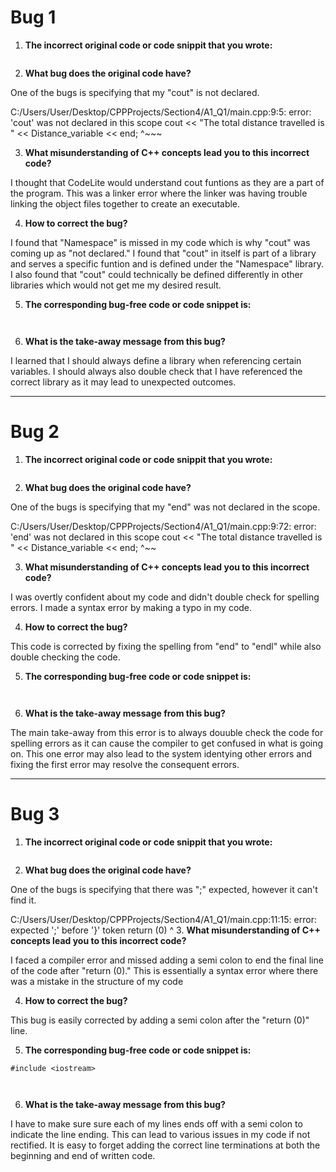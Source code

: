 # Bug 1

1. **The incorrect original code or code snippit that you wrote:**

``` cpp

```

2. **What bug does the original code have?**

One of the bugs is specifying that my "cout" is not declared.

C:/Users/User/Desktop/CPPProjects/Section4/A1_Q1/main.cpp:9:5: error: 'cout' was not declared in this scope
     cout << "The total distance travelled is " << Distance_variable << end;
     ^~~~

3. **What misunderstanding of C++ concepts lead you to this incorrect code?**

I thought that CodeLite would understand cout funtions as they are a part of the program. This was a linker error where the linker was having trouble linking the object files together to create an executable.

4. **How to correct the bug?**

I found that "Namespace" is missed in my code which is why "cout" was coming up as "not declared." I found that "cout" in itself is part of a library and serves a specific funtion and is defined under the "Namespace" library. I also found that "cout" could technically be defined differently in other libraries which would not get me my desired result.

5. **The corresponding bug-free code or code snippet is:**

```


```

6. **What is the take-away message from this bug?**

I learned that I should always define a library when referencing certain variables. I should always also double check that I have referenced the correct library as it may lead to unexpected outcomes.

---

# Bug 2

1. **The incorrect original code or code snippit that you wrote:**

```

```

2. **What bug does the original code have?**

One of the bugs is specifying that my "end" was not declared in the scope.

C:/Users/User/Desktop/CPPProjects/Section4/A1_Q1/main.cpp:9:72: error: 'end' was not declared in this scope
     cout << "The total distance travelled is " << Distance_variable << end;
                                                                        ^~~

3. **What misunderstanding of C++ concepts lead you to this incorrect code?**

I was overtly confident about my code and didn't double check for spelling errors. I made a syntax error by making a typo in my code. 

4. **How to correct the bug?**

This code is corrected by fixing the spelling from "end" to "endl" while also double checking the code. 

5. **The corresponding bug-free code or code snippet is:**

```


```

6. **What is the take-away message from this bug?**

The main take-away from this error is to always douuble check the code for spelling errors as it can cause the compiler to get confused in what is going on. This one error may also lead to the system identying other errors and fixing the first error may resolve the consequent errors.

---

# Bug 3

1. **The incorrect original code or code snippit that you wrote:**

```

```

2. **What bug does the original code have?**

One of the bugs is specifying that there was ";" expected, however it can't find it.

  C:/Users/User/Desktop/CPPProjects/Section4/A1_Q1/main.cpp:11:15: error: expected ';' before '}' token
     return (0)
               ^
3. **What misunderstanding of C++ concepts lead you to this incorrect code?**

I faced a compiler error and missed adding a semi colon to end the final line of the code after "return (0)." This is essentially a syntax error where there was a mistake in the structure of my code

4. **How to correct the bug?**

This bug is easily corrected by adding a semi colon after the "return (0)" line.

5. **The corresponding bug-free code or code snippet is:**

```
#include <iostream>



```

6. **What is the take-away message from this bug?**

I have to make sure sure each of my lines ends off with a semi colon to indicate the line ending. This can lead to various issues in my code if not rectified. It is easy to forget adding the correct line terminations at both the beginning and end of written code.
